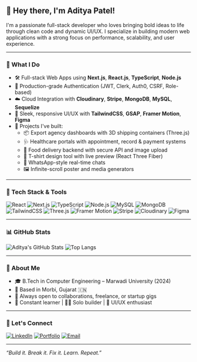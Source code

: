 ## 👋 Hey there, I'm Aditya Patel!

I'm a passionate full-stack developer who loves bringing bold ideas to life through clean code and dynamic UI/UX. I specialize in building modern web applications with a strong focus on performance, scalability, and user experience.

---

### 💼 What I Do
- 🛠 Full-stack Web Apps using **Next.js**, **React.js**, **TypeScript**, **Node.js**
- 🔐 Production-grade Authentication (JWT, Clerk, Auth0, CSRF, Role-based)
- ☁️ Cloud Integration with **Cloudinary**, **Stripe**, **MongoDB**, **MySQL**, **Sequelize**
- 🎨 Sleek, responsive UI/UX with **TailwindCSS**, **GSAP**, **Framer Motion**, **Figma**
- 🚀 Projects I've built:
  - 📦 Export agency dashboards with 3D shipping containers (Three.js)
  - 🩺 Healthcare portals with appointment, record & payment systems
  - 🍱 Food delivery backend with secure API and image upload
  - 🧵 T-shirt design tool with live preview (React Three Fiber)
  - 💬 WhatsApp-style real-time chats
  - 🖼 Infinite-scroll poster and media generators

---

### 🚀 Tech Stack & Tools

![React](https://img.shields.io/badge/React-20232A?style=for-the-badge&logo=react&logoColor=61DAFB)
![Next.js](https://img.shields.io/badge/Next.js-000000?style=for-the-badge&logo=nextdotjs)
![TypeScript](https://img.shields.io/badge/TypeScript-007ACC?style=for-the-badge&logo=typescript)
![Node.js](https://img.shields.io/badge/Node.js-339933?style=for-the-badge&logo=nodedotjs&logoColor=white)
![MySQL](https://img.shields.io/badge/MySQL-005C84?style=for-the-badge&logo=mysql&logoColor=white)
![MongoDB](https://img.shields.io/badge/MongoDB-4EA94B?style=for-the-badge&logo=mongodb&logoColor=white)
![TailwindCSS](https://img.shields.io/badge/TailwindCSS-0EA5E9?style=for-the-badge&logo=tailwindcss&logoColor=white)
![Three.js](https://img.shields.io/badge/Three.js-000000?style=for-the-badge&logo=three.js&logoColor=white)
![Framer Motion](https://img.shields.io/badge/Framer--Motion-black?style=for-the-badge&logo=framer&logoColor=white)
![Stripe](https://img.shields.io/badge/Stripe-635bff?style=for-the-badge&logo=stripe&logoColor=white)
![Cloudinary](https://img.shields.io/badge/Cloudinary-3448C5?style=for-the-badge&logo=cloudinary&logoColor=white)
![Figma](https://img.shields.io/badge/Figma-black?style=for-the-badge&logo=figma&logoColor=white)

---

### 📊 GitHub Stats

![Aditya's GitHub Stats](https://github-readme-stats.vercel.app/api?username=adityapatel-01&show_icons=true&theme=radical&hide=prs)
![Top Langs](https://github-readme-stats.vercel.app/api/top-langs/?username=adityapatel-01&layout=compact&theme=radical)

---

### 📍 About Me
- 🎓 B.Tech in Computer Engineering – Marwadi University (2024)
- 🏡 Based in Morbi, Gujarat 🇮🇳
- 🤝 Always open to collaborations, freelance, or startup gigs
- 🧠 Constant learner | 🧑‍💻 Solo builder | 🧩 UI/UX enthusiast

---

### 🔗 Let's Connect
[![LinkedIn](https://img.shields.io/badge/LinkedIn-blue?style=for-the-badge&logo=linkedin&logoColor=white)](https://www.linkedin.com/in/your-link/)
[![Portfolio](https://img.shields.io/badge/Portfolio-000?style=for-the-badge&logo=vercel&logoColor=white)](https://your-portfolio-link.com)
[![Email](https://img.shields.io/badge/Gmail-red?style=for-the-badge&logo=gmail&logoColor=white)](mailto:your.email@gmail.com)

---

*“Build it. Break it. Fix it. Learn. Repeat.”*
